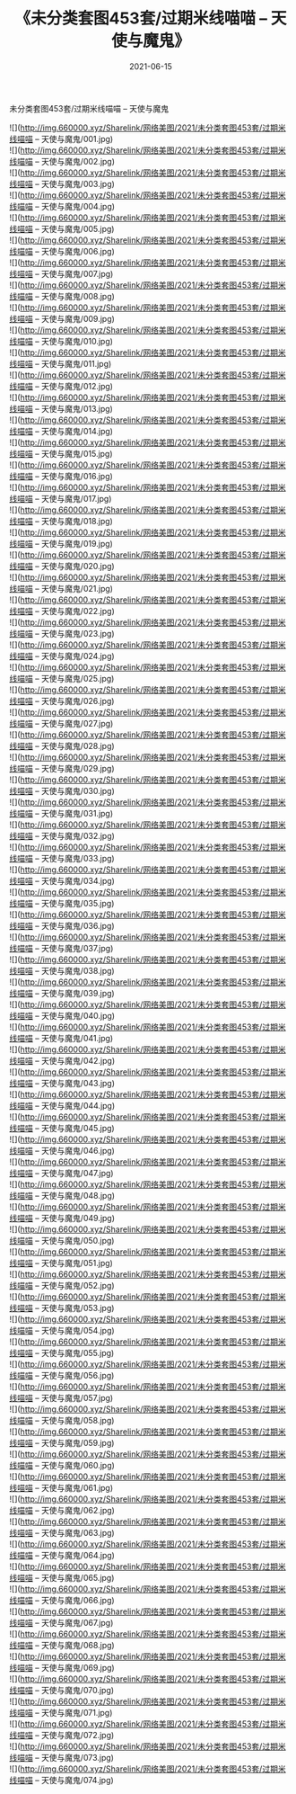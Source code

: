 ﻿---
layout: post
title:  《未分类套图453套/过期米线喵喵 – 天使与魔鬼》
date:   2021-06-15
img: http://img.660000.xyz/Sharelink/网络美图/2021/未分类套图453套/过期米线喵喵 – 天使与魔鬼/000.jpg
categories: [美女, 清纯, 唯美]
---

未分类套图453套/过期米线喵喵 – 天使与魔鬼

 ![](http://img.660000.xyz/Sharelink/网络美图/2021/未分类套图453套/过期米线喵喵 – 天使与魔鬼/001.jpg) <br>![](http://img.660000.xyz/Sharelink/网络美图/2021/未分类套图453套/过期米线喵喵 – 天使与魔鬼/002.jpg) <br>![](http://img.660000.xyz/Sharelink/网络美图/2021/未分类套图453套/过期米线喵喵 – 天使与魔鬼/003.jpg) <br>![](http://img.660000.xyz/Sharelink/网络美图/2021/未分类套图453套/过期米线喵喵 – 天使与魔鬼/004.jpg) <br>![](http://img.660000.xyz/Sharelink/网络美图/2021/未分类套图453套/过期米线喵喵 – 天使与魔鬼/005.jpg) <br>![](http://img.660000.xyz/Sharelink/网络美图/2021/未分类套图453套/过期米线喵喵 – 天使与魔鬼/006.jpg) <br>![](http://img.660000.xyz/Sharelink/网络美图/2021/未分类套图453套/过期米线喵喵 – 天使与魔鬼/007.jpg) <br>![](http://img.660000.xyz/Sharelink/网络美图/2021/未分类套图453套/过期米线喵喵 – 天使与魔鬼/008.jpg) <br>![](http://img.660000.xyz/Sharelink/网络美图/2021/未分类套图453套/过期米线喵喵 – 天使与魔鬼/009.jpg) <br>![](http://img.660000.xyz/Sharelink/网络美图/2021/未分类套图453套/过期米线喵喵 – 天使与魔鬼/010.jpg) <br>![](http://img.660000.xyz/Sharelink/网络美图/2021/未分类套图453套/过期米线喵喵 – 天使与魔鬼/011.jpg) <br>![](http://img.660000.xyz/Sharelink/网络美图/2021/未分类套图453套/过期米线喵喵 – 天使与魔鬼/012.jpg) <br>![](http://img.660000.xyz/Sharelink/网络美图/2021/未分类套图453套/过期米线喵喵 – 天使与魔鬼/013.jpg) <br>![](http://img.660000.xyz/Sharelink/网络美图/2021/未分类套图453套/过期米线喵喵 – 天使与魔鬼/014.jpg) <br>![](http://img.660000.xyz/Sharelink/网络美图/2021/未分类套图453套/过期米线喵喵 – 天使与魔鬼/015.jpg) <br>![](http://img.660000.xyz/Sharelink/网络美图/2021/未分类套图453套/过期米线喵喵 – 天使与魔鬼/016.jpg) <br>![](http://img.660000.xyz/Sharelink/网络美图/2021/未分类套图453套/过期米线喵喵 – 天使与魔鬼/017.jpg) <br>![](http://img.660000.xyz/Sharelink/网络美图/2021/未分类套图453套/过期米线喵喵 – 天使与魔鬼/018.jpg) <br>![](http://img.660000.xyz/Sharelink/网络美图/2021/未分类套图453套/过期米线喵喵 – 天使与魔鬼/019.jpg) <br>![](http://img.660000.xyz/Sharelink/网络美图/2021/未分类套图453套/过期米线喵喵 – 天使与魔鬼/020.jpg) <br>![](http://img.660000.xyz/Sharelink/网络美图/2021/未分类套图453套/过期米线喵喵 – 天使与魔鬼/021.jpg) <br>![](http://img.660000.xyz/Sharelink/网络美图/2021/未分类套图453套/过期米线喵喵 – 天使与魔鬼/022.jpg) <br>![](http://img.660000.xyz/Sharelink/网络美图/2021/未分类套图453套/过期米线喵喵 – 天使与魔鬼/023.jpg) <br>![](http://img.660000.xyz/Sharelink/网络美图/2021/未分类套图453套/过期米线喵喵 – 天使与魔鬼/024.jpg) <br>![](http://img.660000.xyz/Sharelink/网络美图/2021/未分类套图453套/过期米线喵喵 – 天使与魔鬼/025.jpg) <br>![](http://img.660000.xyz/Sharelink/网络美图/2021/未分类套图453套/过期米线喵喵 – 天使与魔鬼/026.jpg) <br>![](http://img.660000.xyz/Sharelink/网络美图/2021/未分类套图453套/过期米线喵喵 – 天使与魔鬼/027.jpg) <br>![](http://img.660000.xyz/Sharelink/网络美图/2021/未分类套图453套/过期米线喵喵 – 天使与魔鬼/028.jpg) <br>![](http://img.660000.xyz/Sharelink/网络美图/2021/未分类套图453套/过期米线喵喵 – 天使与魔鬼/029.jpg) <br>![](http://img.660000.xyz/Sharelink/网络美图/2021/未分类套图453套/过期米线喵喵 – 天使与魔鬼/030.jpg) <br>![](http://img.660000.xyz/Sharelink/网络美图/2021/未分类套图453套/过期米线喵喵 – 天使与魔鬼/031.jpg) <br>![](http://img.660000.xyz/Sharelink/网络美图/2021/未分类套图453套/过期米线喵喵 – 天使与魔鬼/032.jpg) <br>![](http://img.660000.xyz/Sharelink/网络美图/2021/未分类套图453套/过期米线喵喵 – 天使与魔鬼/033.jpg) <br>![](http://img.660000.xyz/Sharelink/网络美图/2021/未分类套图453套/过期米线喵喵 – 天使与魔鬼/034.jpg) <br>![](http://img.660000.xyz/Sharelink/网络美图/2021/未分类套图453套/过期米线喵喵 – 天使与魔鬼/035.jpg) <br>![](http://img.660000.xyz/Sharelink/网络美图/2021/未分类套图453套/过期米线喵喵 – 天使与魔鬼/036.jpg) <br>![](http://img.660000.xyz/Sharelink/网络美图/2021/未分类套图453套/过期米线喵喵 – 天使与魔鬼/037.jpg) <br>![](http://img.660000.xyz/Sharelink/网络美图/2021/未分类套图453套/过期米线喵喵 – 天使与魔鬼/038.jpg) <br>![](http://img.660000.xyz/Sharelink/网络美图/2021/未分类套图453套/过期米线喵喵 – 天使与魔鬼/039.jpg) <br>![](http://img.660000.xyz/Sharelink/网络美图/2021/未分类套图453套/过期米线喵喵 – 天使与魔鬼/040.jpg) <br>![](http://img.660000.xyz/Sharelink/网络美图/2021/未分类套图453套/过期米线喵喵 – 天使与魔鬼/041.jpg) <br>![](http://img.660000.xyz/Sharelink/网络美图/2021/未分类套图453套/过期米线喵喵 – 天使与魔鬼/042.jpg) <br>![](http://img.660000.xyz/Sharelink/网络美图/2021/未分类套图453套/过期米线喵喵 – 天使与魔鬼/043.jpg) <br>![](http://img.660000.xyz/Sharelink/网络美图/2021/未分类套图453套/过期米线喵喵 – 天使与魔鬼/044.jpg) <br>![](http://img.660000.xyz/Sharelink/网络美图/2021/未分类套图453套/过期米线喵喵 – 天使与魔鬼/045.jpg) <br>![](http://img.660000.xyz/Sharelink/网络美图/2021/未分类套图453套/过期米线喵喵 – 天使与魔鬼/046.jpg) <br>![](http://img.660000.xyz/Sharelink/网络美图/2021/未分类套图453套/过期米线喵喵 – 天使与魔鬼/047.jpg) <br>![](http://img.660000.xyz/Sharelink/网络美图/2021/未分类套图453套/过期米线喵喵 – 天使与魔鬼/048.jpg) <br>![](http://img.660000.xyz/Sharelink/网络美图/2021/未分类套图453套/过期米线喵喵 – 天使与魔鬼/049.jpg) <br>![](http://img.660000.xyz/Sharelink/网络美图/2021/未分类套图453套/过期米线喵喵 – 天使与魔鬼/050.jpg) <br>![](http://img.660000.xyz/Sharelink/网络美图/2021/未分类套图453套/过期米线喵喵 – 天使与魔鬼/051.jpg) <br>![](http://img.660000.xyz/Sharelink/网络美图/2021/未分类套图453套/过期米线喵喵 – 天使与魔鬼/052.jpg) <br>![](http://img.660000.xyz/Sharelink/网络美图/2021/未分类套图453套/过期米线喵喵 – 天使与魔鬼/053.jpg) <br>![](http://img.660000.xyz/Sharelink/网络美图/2021/未分类套图453套/过期米线喵喵 – 天使与魔鬼/054.jpg) <br>![](http://img.660000.xyz/Sharelink/网络美图/2021/未分类套图453套/过期米线喵喵 – 天使与魔鬼/055.jpg) <br>![](http://img.660000.xyz/Sharelink/网络美图/2021/未分类套图453套/过期米线喵喵 – 天使与魔鬼/056.jpg) <br>![](http://img.660000.xyz/Sharelink/网络美图/2021/未分类套图453套/过期米线喵喵 – 天使与魔鬼/057.jpg) <br>![](http://img.660000.xyz/Sharelink/网络美图/2021/未分类套图453套/过期米线喵喵 – 天使与魔鬼/058.jpg) <br>![](http://img.660000.xyz/Sharelink/网络美图/2021/未分类套图453套/过期米线喵喵 – 天使与魔鬼/059.jpg) <br>![](http://img.660000.xyz/Sharelink/网络美图/2021/未分类套图453套/过期米线喵喵 – 天使与魔鬼/060.jpg) <br>![](http://img.660000.xyz/Sharelink/网络美图/2021/未分类套图453套/过期米线喵喵 – 天使与魔鬼/061.jpg) <br>![](http://img.660000.xyz/Sharelink/网络美图/2021/未分类套图453套/过期米线喵喵 – 天使与魔鬼/062.jpg) <br>![](http://img.660000.xyz/Sharelink/网络美图/2021/未分类套图453套/过期米线喵喵 – 天使与魔鬼/063.jpg) <br>![](http://img.660000.xyz/Sharelink/网络美图/2021/未分类套图453套/过期米线喵喵 – 天使与魔鬼/064.jpg) <br>![](http://img.660000.xyz/Sharelink/网络美图/2021/未分类套图453套/过期米线喵喵 – 天使与魔鬼/065.jpg) <br>![](http://img.660000.xyz/Sharelink/网络美图/2021/未分类套图453套/过期米线喵喵 – 天使与魔鬼/066.jpg) <br>![](http://img.660000.xyz/Sharelink/网络美图/2021/未分类套图453套/过期米线喵喵 – 天使与魔鬼/067.jpg) <br>![](http://img.660000.xyz/Sharelink/网络美图/2021/未分类套图453套/过期米线喵喵 – 天使与魔鬼/068.jpg) <br>![](http://img.660000.xyz/Sharelink/网络美图/2021/未分类套图453套/过期米线喵喵 – 天使与魔鬼/069.jpg) <br>![](http://img.660000.xyz/Sharelink/网络美图/2021/未分类套图453套/过期米线喵喵 – 天使与魔鬼/070.jpg) <br>![](http://img.660000.xyz/Sharelink/网络美图/2021/未分类套图453套/过期米线喵喵 – 天使与魔鬼/071.jpg) <br>![](http://img.660000.xyz/Sharelink/网络美图/2021/未分类套图453套/过期米线喵喵 – 天使与魔鬼/072.jpg) <br>![](http://img.660000.xyz/Sharelink/网络美图/2021/未分类套图453套/过期米线喵喵 – 天使与魔鬼/073.jpg) <br>![](http://img.660000.xyz/Sharelink/网络美图/2021/未分类套图453套/过期米线喵喵 – 天使与魔鬼/074.jpg) <br>